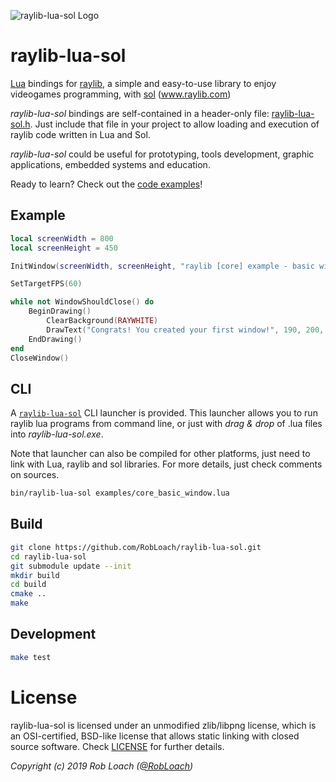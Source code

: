 ![raylib-lua-sol Logo](logo/raylib-lua-sol_256x256.png)

# raylib-lua-sol

[Lua](http://www.lua.org/) bindings for [raylib](https://www.raylib.com/), a simple and easy-to-use library to enjoy videogames programming, with [sol](https://github.com/ThePhD/sol2) (www.raylib.com)

*raylib-lua-sol* bindings are self-contained in a header-only file: [raylib-lua-sol.h](include/raylib-lua-sol.h). Just include that file
in your project to allow loading and execution of raylib code written in Lua and Sol.

*raylib-lua-sol* could be useful for prototyping, tools development, graphic applications, embedded systems and education.

Ready to learn? Check out the [code examples](examples)!

## Example

``` lua
local screenWidth = 800
local screenHeight = 450

InitWindow(screenWidth, screenHeight, "raylib [core] example - basic window")

SetTargetFPS(60)

while not WindowShouldClose() do
    BeginDrawing()
        ClearBackground(RAYWHITE)
        DrawText("Congrats! You created your first window!", 190, 200, 20, LIGHTGRAY)
    EndDrawing()
end
CloseWindow()
```

## CLI

A [`raylib-lua-sol`](bin/raylib-lua-sol.cpp) CLI launcher is provided. This launcher allows you to run raylib lua programs from command line, or just with *drag & drop* of .lua files into *raylib-lua-sol.exe*.

Note that launcher can also be compiled for other platforms, just need to link with Lua, raylib and sol libraries. For more details, just check comments on sources.

``` bash
bin/raylib-lua-sol examples/core_basic_window.lua
```

## Build

``` bash
git clone https://github.com/RobLoach/raylib-lua-sol.git
cd raylib-lua-sol
git submodule update --init
mkdir build
cd build
cmake ..
make
```

## Development

``` bash
make test
```

# License

raylib-lua-sol is licensed under an unmodified zlib/libpng license, which is an OSI-certified,
BSD-like license that allows static linking with closed source software. Check [LICENSE](LICENSE) for further details.

*Copyright (c) 2019 Rob Loach ([@RobLoach](https://twitter.com/RobLoach))*
